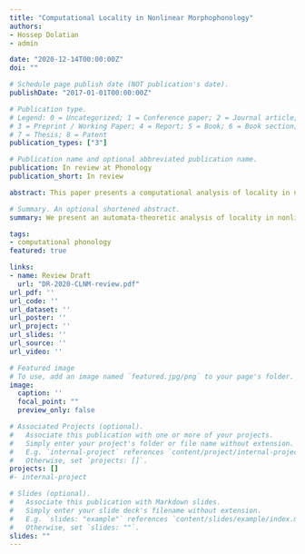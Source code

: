 ```yaml
---
title: "Computational Locality in Nonlinear Morphophonology"
authors:
- Hossep Dolatian
- admin

date: "2020-12-14T00:00:00Z"
doi: ""

# Schedule page publish date (NOT publication's date).
publishDate: "2017-01-01T00:00:00Z"

# Publication type.
# Legend: 0 = Uncategorized; 1 = Conference paper; 2 = Journal article;
# 3 = Preprint / Working Paper; 4 = Report; 5 = Book; 6 = Book section;
# 7 = Thesis; 8 = Patent
publication_types: ["3"]

# Publication name and optional abbreviated publication name.
publication: In review at Phonology
publication_short: In review

abstract: This paper presents a computational analysis of locality in nonlinear phonology and morphology. Most segmental phonology and concatenative morphology are computationally local and characterized by the class of Input Strictly Local functions. We generalize these functions to consider multiple inputs, i.e. Multi-Input Strictly Local. We implement this approach using multi-tape automata, and find that they elegantly characterize the bulk of nonlinear suprasegmental phonology and morphology. We demonstrate these results for both tonal phonology and template-filling patterns in root-and-pattern morphology. We show that locality is affected by some theoretical choices (directionality, tier-conflation), but not others (phonological content of templates). For prosodic morphology, nuanced representational choices can affect locality. The flexibility and precision given by the mathematical theory of formal languages provides precise discussion of the nuances of phonological and morphological complexity and substance in a theory-independent but rigorous way.

# Summary. An optional shortened abstract.
summary: We present an automata-theoretic analysis of locality in nonlinear phonology and morphology.

tags:
- computational phonology
featured: true

links:
- name: Review Draft
  url: "DR-2020-CLNM-review.pdf"
url_pdf: ''
url_code: ''
url_dataset: ''
url_poster: ''
url_project: ''
url_slides: ''
url_source: ''
url_video: ''

# Featured image
# To use, add an image named `featured.jpg/png` to your page's folder.
image:
  caption: ''
  focal_point: ""
  preview_only: false

# Associated Projects (optional).
#   Associate this publication with one or more of your projects.
#   Simply enter your project's folder or file name without extension.
#   E.g. `internal-project` references `content/project/internal-project/index.md`.
#   Otherwise, set `projects: []`.
projects: []
#- internal-project

# Slides (optional).
#   Associate this publication with Markdown slides.
#   Simply enter your slide deck's filename without extension.
#   E.g. `slides: "example"` references `content/slides/example/index.md`.
#   Otherwise, set `slides: ""`.
slides: ""
---
```

